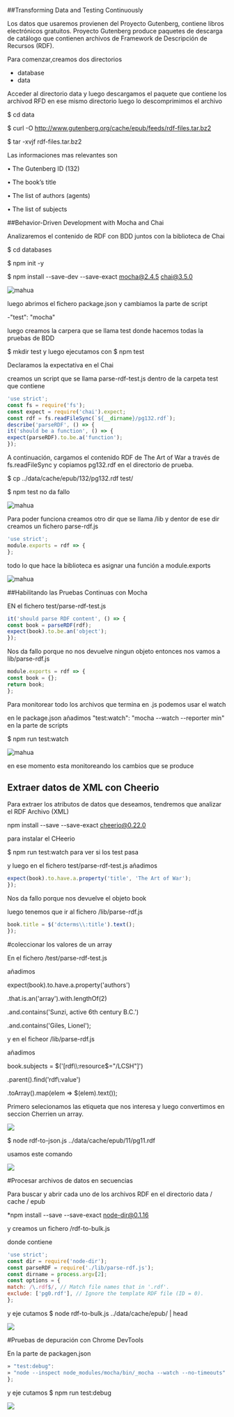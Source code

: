 

##Transforming Data and Testing Continuously

Los datos que usaremos provienen del Proyecto Gutenberg, contiene libros electrónicos gratuitos.
Proyecto Gutenberg produce paquetes de descarga de catálogo que contienen
archivos de Framework de Descripción de Recursos (RDF).

Para comenzar,creamos dos directorios 

* database
* data

Acceder al directorio data y luego descargamos el paquete que contiene los archivod RFD en ese mismo directorio
luego lo descomprimimos el archivo

$ cd data

$ curl -O http://www.gutenberg.org/cache/epub/feeds/rdf-files.tar.bz2

$ tar -xvjf rdf-files.tar.bz2


Las informaciones mas relevantes son 

• The Gutenberg ID (132)

• The book’s title

• The list of authors (agents)

• The list of subjects

##Behavior-Driven Development with Mocha and Chai

Analizaremos el contenido de RDF con BDD juntos con la biblioteca de Chai

$ cd databases

$ npm init -y

$ npm install --save-dev --save-exact mocha@2.4.5 chai@3.5.0

![mahua](https://github.com/ULL-ESIT-PL-1819/p2-t1-testing-fdsam/blob/master/capturas/Captura.PNG?raw=true)


luego abrimos el fichero package.json y cambiamos la parte de script 

-"test": "mocha"

luego creamos la carpera que se llama test donde hacemos todas la pruebas de BDD

$ mkdir test y luego ejecutamos con $ npm test 

Declaramos la expectativa en el Chai 

creamos un script que se llama parse-rdf-test.js dentro de la carpeta test que contiene 

```javascript
'use strict';
const fs = require('fs');
const expect = require('chai').expect;
const rdf = fs.readFileSync(`${__dirname}/pg132.rdf`);
describe('parseRDF', () => {
it('should be a function', () => {
expect(parseRDF).to.be.a('function');
});
```

A continuación, cargamos el contenido RDF de The Art of War a través de fs.readFileSync 
y copiamos  pg132.rdf en el directorio de prueba.

$ cp ../data/cache/epub/132/pg132.rdf test/


$ npm test no da fallo 

![mahua](https://github.com/ULL-ESIT-PL-1819/p2-t1-testing-fdsam/blob/master/capturas/Captasdura.PNG?raw=true)

Para poder funciona creamos otro dir que se llama /lib y dentor de ese dir
creamos un fichero parse-rdf.js

```javascript
'use strict';
module.exports = rdf => {
};
```
todo lo que hace la biblioteca es asignar una función a module.exports

![mahua](https://github.com/ULL-ESIT-PL-1819/p2-t1-testing-fdsam/blob/master/capturas/Casdaptura.PNG?raw=true)

##Habilitando las Pruebas Continuas con Mocha

EN el fichero test/parse-rdf-test.js

```javascript
it('should parse RDF content', () => {
const book = parseRDF(rdf);
expect(book).to.be.an('object');
});
```
Nos da fallo porque no nos devuelve ningun objeto entonces nos vamos a lib/parse-rdf.js


```javascript
module.exports = rdf => {
const book = {};
return book;
};
```
Para monitorear todo los archivos que termina en .js podemos usar el watch

en le package.json añadimos "test:watch": "mocha --watch --reporter min" en la parte de scripts

$ npm run test:watch 

![mahua](https://github.com/ULL-ESIT-PL-1819/p2-t1-testing-fdsam/blob/master/capturas/Captura4.PNG?raw=true)

en ese momento esta monitoreando los cambios que se produce


## Extraer datos de XML con Cheerio

Para extraer los atributos de datos que deseamos, tendremos que analizar el RDF Archivo (XML)

npm install --save --save-exact cheerio@0.22.0 

para instalar el CHeerio

$ npm run test:watch para ver si los test pasa

 y luego en el fichero test/parse-rdf-test.js añadimos 

```javascript
expect(book).to.have.a.property('title', 'The Art of War');
});
```
Nos da fallo porque nos devuelve el objeto book

luego tenemos que ir al fichero /lib/parse-rdf.js

```javascript
book.title = $('dcterms\\:title').text();
});
```
#coleccionar los valores de un array

En el fichero /test/parse-rdf-test.js

añadimos 

expect(book).to.have.a.property('authors')

.that.is.an('array').with.lengthOf(2)

.and.contains('Sunzi, active 6th century B.C.')

.and.contains('Giles, Lionel');

y en el ficheor /lib/parse-rdf.js

añadimos 

book.subjects = $('[rdf\\:resource$="/LCSH"]')

.parent().find('rdf\\:value')

.toArray().map(elem => $(elem).text());

Primero selecionamos las etiqueta que nos interesa y luego convertimos en seccion Cherrien un array.

![](https://github.com/ULL-ESIT-PL-1819/p2-t1-testing-fdsam/blob/master/capturas/Captura2.PNG?raw=true)

$ node rdf-to-json.js ../data/cache/epub/11/pg11.rdf

usamos este comando 

![](https://github.com/ULL-ESIT-PL-1819/p2-t1-testing-fdsam/blob/master/capturas/Capturaasdasd.PNG?raw=true)

#Procesar archivos de datos en secuencias

Para buscar y abrir cada uno de los archivos RDF en el directorio data / cache / epub

*npm install --save --save-exact node-dir@0.1.16

y creamos un fichero /rdf-to-bulk.js

donde contiene 

```javascript
'use strict';
const dir = require('node-dir');
const parseRDF = require('./lib/parse-rdf.js');
const dirname = process.argv[2];
const options = {
match: /\.rdf$/, // Match file names that in '.rdf'.
exclude: ['pg0.rdf'], // Ignore the template RDF file (ID = 0).
};
```

y eje cutamos $ node rdf-to-bulk.js ../data/cache/epub/ | head

![](https://github.com/ULL-ESIT-PL-1819/p2-t1-testing-fdsam/blob/master/capturas/asdCaasdptuasdra.PNG?raw=true)

#Pruebas de depuración con Chrome DevTools

En la parte de packagen.json 

```javascript
» "test:debug":
» "node --inspect node_modules/mocha/bin/_mocha --watch --no-timeouts"
};
```
y eje cutamos $ npm run test:debug

![](https://github.com/ULL-ESIT-PL-1819/p2-t1-testing-fdsam/blob/master/capturas/Capturssa.PNG?raw=true)






